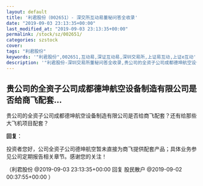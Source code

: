 ```yaml
---
layout: default
title: '利君股份（002651）- 深交所互动易董秘问答全收录'
date: "2019-09-03 23:13:35+00:00"
last_modified_at: "2019-09-03 23:13:35+00:00"
permalink: /stock/sz/002651/
categories: szstock
cover: 
tags: "利君股份"
keywords: '"利君股份",002651,互动易,深证互动易,深圳交易所,上证易互动,上证e互动'
description: '"利君股份-深圳交易所董秘问答全收录,贵公司的全资子公司成都德坤航空设备制造有限公司是否给商飞配套？还有给那些大飞机项目配套？"'
---
```


## 贵公司的全资子公司成都德坤航空设备制造有限公司是否给商飞配套...

贵公司的全资子公司成都德坤航空设备制造有限公司是否给商飞配套？还有给那些大飞机项目配套？

**回复**：

投资者您好，公司全资子公司德坤航空暂未直接为商飞提供配套产品；具体业务参见公司定期报告相关章节。感谢您的关注！ 

（利君股份  @2019-09-03 23:13:35+00:00 回复 股民散户  @2019-09-02 00:37:55+00:00 ）


